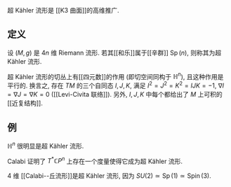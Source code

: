 
超 Kähler 流形是 [[K3 曲面]]的高维推广.

## 定义

设 $(M,g)$ 是 $4n$ 维 Riemann 流形. 若其[[和乐]]属于[[辛群]] $\operatorname{Sp}(n)$, 则称其为超 Kähler 流形.

超 Kähler 流形的切丛上有[[四元数]]的作用 (即切空间同构于 $\mathbb H^n$), 且这种作用是平行的. 换言之, 存在 $TM$ 的三个自同态 $I,J,K$, 满足 $I^2 = J^2 = K^2 = IJK = -1$, $\nabla I = \nabla J = \nabla K = 0$ ([[Levi-Civita 联络]]). 另外, $I,J,K$ 中每个都给出了 $M$ 上可积的[[近复结构]].

## 例

$\mathbb H^n$ 很明显是超 Kähler 流形.

Calabi 证明了 $T^* \mathbb{C}P^n$ 上存在一个度量使得它成为超 Kähler 流形.

$4$ 维 [[Calabi--丘流形]]是超 Kähler 流形, 因为 $SU(2) \simeq \operatorname{Sp}(1) \simeq \operatorname{Spin}(3)$.